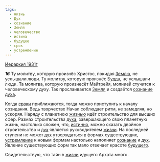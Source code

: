 ```yaml
---
tags:
  - жизнь
  - Дух
  - сознание
  - Земля
  - человечество
  - истина
  - будущее
  - срок
  - устремление
---
```


[Иерархия 1931г](https://127.0.0.1:4002/agni/1931)

___16___
Ту молитву, которую произнёс Христос, покидая [Землю](../../../tags/#[Земля](../../../tags/#Земля)), не услышали люди. Ту молитву, которую произнёс Будда, не услышали люди. Та молитва, которую произнесёт Майтрейя, молнией стучится к человеческому духу. Так прослаивается [Земля](../../../tags/#Земля) и создаётся [сознание](../../../tags/#сознание) [духа](../../../tags/#Дух).   

Когда [сроки](../../../tags/#срок) приближаются, тогда можно приступить к началу созидания. Ведь творчество Начал соблюдает ритм, не замедляя, но ускоряя. Наряду с планетною [жизнью](../../../tags/#жизнь) идёт строительство для высших сфер. Размах строительства [духа](../../../tags/#Дух), завершающего свою планетную жизнь, настолько сложен, что, [истинно](../../../tags/#истина), можно сказать двойное строительство и [дух](../../../tags/#Дух) является руководителем [жизни](../../../tags/#жизнь). На последней ступени не может [дух](../../../tags/#Дух) утверждаться в формах существующих, [устремление](../../../tags/#устремление) к новым формам настолько наполняет [сознание](../../../tags/#сознание) и [дух](../../../tags/#Дух). Явление существующих форм так мало отвечает красоте [будущего](../../../tags/#будущее).   

Свидетельствую, что тайн в [жизни](../../../tags/#жизнь) идущего Архата много.   

